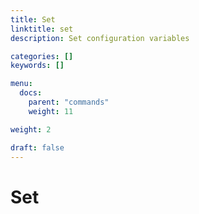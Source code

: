```yaml
---
title: Set
linktitle: set
description: Set configuration variables

categories: []
keywords: []

menu:
  docs:
    parent: "commands"
    weight: 11

weight: 2

draft: false
---
```


# Set
